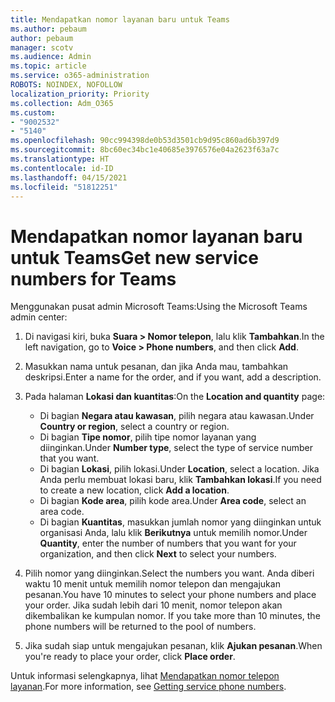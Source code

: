 ```yaml
---
title: Mendapatkan nomor layanan baru untuk Teams
ms.author: pebaum
author: pebaum
manager: scotv
ms.audience: Admin
ms.topic: article
ms.service: o365-administration
ROBOTS: NOINDEX, NOFOLLOW
localization_priority: Priority
ms.collection: Adm_O365
ms.custom:
- "9002532"
- "5140"
ms.openlocfilehash: 90cc994398de0b53d3501cb9d95c860ad6b397d9
ms.sourcegitcommit: 8bc60ec34bc1e40685e3976576e04a2623f63a7c
ms.translationtype: HT
ms.contentlocale: id-ID
ms.lasthandoff: 04/15/2021
ms.locfileid: "51812251"
---
```

# <a name="get-new-service-numbers-for-teams"></a><span data-ttu-id="f5c6f-102">Mendapatkan nomor layanan baru untuk Teams</span><span class="sxs-lookup"><span data-stu-id="f5c6f-102">Get new service numbers for Teams</span></span>

<span data-ttu-id="f5c6f-103">Menggunakan pusat admin Microsoft Teams:</span><span class="sxs-lookup"><span data-stu-id="f5c6f-103">Using the Microsoft Teams admin center:</span></span>

1. <span data-ttu-id="f5c6f-104">Di navigasi kiri, buka **Suara > Nomor telepon**, lalu klik **Tambahkan**.</span><span class="sxs-lookup"><span data-stu-id="f5c6f-104">In the left navigation, go to **Voice > Phone numbers**, and then click **Add**.</span></span>
2. <span data-ttu-id="f5c6f-105">Masukkan nama untuk pesanan, dan jika Anda mau, tambahkan deskripsi.</span><span class="sxs-lookup"><span data-stu-id="f5c6f-105">Enter a name for the order, and if you want, add a description.</span></span>
3. <span data-ttu-id="f5c6f-106">Pada halaman **Lokasi dan kuantitas**:</span><span class="sxs-lookup"><span data-stu-id="f5c6f-106">On the **Location and quantity** page:</span></span>

    - <span data-ttu-id="f5c6f-107">Di bagian **Negara atau kawasan**, pilih negara atau kawasan.</span><span class="sxs-lookup"><span data-stu-id="f5c6f-107">Under **Country or region**, select a country or region.</span></span>
    - <span data-ttu-id="f5c6f-108">Di bagian **Tipe nomor**, pilih tipe nomor layanan yang diinginkan.</span><span class="sxs-lookup"><span data-stu-id="f5c6f-108">Under **Number type**, select the type of service number that you want.</span></span>
    - <span data-ttu-id="f5c6f-109">Di bagian **Lokasi**, pilih lokasi.</span><span class="sxs-lookup"><span data-stu-id="f5c6f-109">Under **Location**, select a location.</span></span> <span data-ttu-id="f5c6f-110">Jika Anda perlu membuat lokasi baru, klik **Tambahkan lokasi**.</span><span class="sxs-lookup"><span data-stu-id="f5c6f-110">If you need to create a new location, click **Add a location**.</span></span>
    - <span data-ttu-id="f5c6f-111">Di bagian **Kode area**, pilih kode area.</span><span class="sxs-lookup"><span data-stu-id="f5c6f-111">Under **Area code**, select an area code.</span></span>
    - <span data-ttu-id="f5c6f-112">Di bagian **Kuantitas**, masukkan jumlah nomor yang diinginkan untuk organisasi Anda, lalu klik **Berikutnya** untuk memilih nomor.</span><span class="sxs-lookup"><span data-stu-id="f5c6f-112">Under **Quantity**, enter the number of numbers that you want for your organization, and then click **Next** to select your numbers.</span></span>
    
4. <span data-ttu-id="f5c6f-113">Pilih nomor yang diinginkan.</span><span class="sxs-lookup"><span data-stu-id="f5c6f-113">Select the numbers you want.</span></span> <span data-ttu-id="f5c6f-114">Anda diberi waktu 10 menit untuk memilih nomor telepon dan mengajukan pesanan.</span><span class="sxs-lookup"><span data-stu-id="f5c6f-114">You have 10 minutes to select your phone numbers and place your order.</span></span> <span data-ttu-id="f5c6f-115">Jika sudah lebih dari 10 menit, nomor telepon akan dikembalikan ke kumpulan nomor. </span><span class="sxs-lookup"><span data-stu-id="f5c6f-115">If you take more than 10 minutes, the phone numbers will be returned to the pool of numbers.</span></span>
5. <span data-ttu-id="f5c6f-116">Jika sudah siap untuk mengajukan pesanan, klik **Ajukan pesanan**.</span><span class="sxs-lookup"><span data-stu-id="f5c6f-116">When you're ready to place your order, click **Place order**.</span></span>

<span data-ttu-id="f5c6f-117">Untuk informasi selengkapnya, lihat [Mendapatkan nomor telepon layanan](https://docs.microsoft.com/microsoftteams/getting-service-phone-numbers).</span><span class="sxs-lookup"><span data-stu-id="f5c6f-117">For more information, see [Getting service phone numbers](https://docs.microsoft.com/microsoftteams/getting-service-phone-numbers).</span></span>

